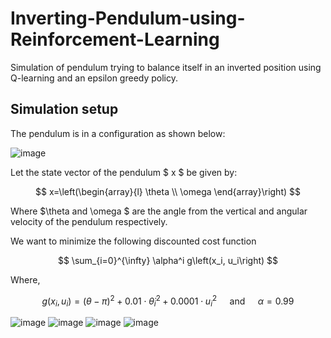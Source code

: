 # Inverting-Pendulum-using-Reinforcement-Learning

Simulation of pendulum trying to balance itself in an inverted position using Q-learning and an epsilon greedy policy.

## Simulation setup

The pendulum is in a configuration as shown below:

![image](https://user-images.githubusercontent.com/96152967/216853308-3bdda7c6-c78b-41cf-922a-e5c636c7ded1.png)

Let the state vector of the pendulum $ x $ be given by:

$$
x=\left(\begin{array}{l}
\theta \\
\omega
\end{array}\right)
$$

Where $\theta and \omega $ are the angle from the vertical and angular velocity of the pendulum respectively. 


We want to minimize the following discounted cost function 

$$
\sum_{i=0}^{\infty} \alpha^i g\left(x_i, u_i\right)
$$

Where, 

$$
g\left(x_i, u_i\right)=(\theta-\pi)^2+0.01 \cdot \dot{\theta}_i^2+0.0001 \cdot u_i^2 \quad \text { and } \quad \alpha=0.99
$$

![image](https://user-images.githubusercontent.com/96152967/216853227-d7bf2a14-e56a-4f78-a8f5-52d8833f3b66.png)
![image](https://user-images.githubusercontent.com/96152967/216853237-ec2020f0-d5dc-4f30-b767-caaad65455cf.png)
![image](https://user-images.githubusercontent.com/96152967/216853260-7c3cfcbb-4348-45f8-a0ce-3e3c0a5fb507.png)
![image](https://user-images.githubusercontent.com/96152967/216853272-8d378197-8ccc-4219-8008-20d5caf2f266.png)
